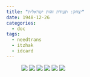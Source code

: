 ```yaml
---
title: "יצחק: תעודת זהות ישראלית"
date: 1948-12-26
categories:
  - doc
tags:
  - needtrans
  - itzhak
  - idcard
---
```


<figure class="half">
    <a  href="/haskindocs/assets/images/1948-12-26-itzhak-id-card-1.jpg">
    <img src="/haskindocs/assets/images/1948-12-26-itzhak-id-card-1.jpg"></a>
    <a  href="/haskindocs/assets/images/1948-12-26-itzhak-id-card-2.jpg">
    <img src="/haskindocs/assets/images/1948-12-26-itzhak-id-card-2.jpg"></a>
    <a  href="/haskindocs/assets/images/1948-12-26-itzhak-id-card-3.jpg">
    <img src="/haskindocs/assets/images/1948-12-26-itzhak-id-card-3.jpg"></a>
    <a  href="/haskindocs/assets/images/1948-12-26-itzhak-id-card-4.jpg">
    <img src="/haskindocs/assets/images/1948-12-26-itzhak-id-card-4.jpg"></a>
    <a  href="/haskindocs/assets/images/1948-12-26-itzhak-id-card-5.jpg">
    <img src="/haskindocs/assets/images/1948-12-26-itzhak-id-card-5.jpg"></a>
    <a  href="/haskindocs/assets/images/1948-12-26-itzhak-id-card-6.jpg">
    <img src="/haskindocs/assets/images/1948-12-26-itzhak-id-card-6.jpg"></a>
</figure>

